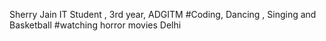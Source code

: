 Sherry Jain 
IT Student , 3rd year, ADGITM
    #Coding, Dancing , Singing and Basketball
            #watching horror movies
            Delhi
